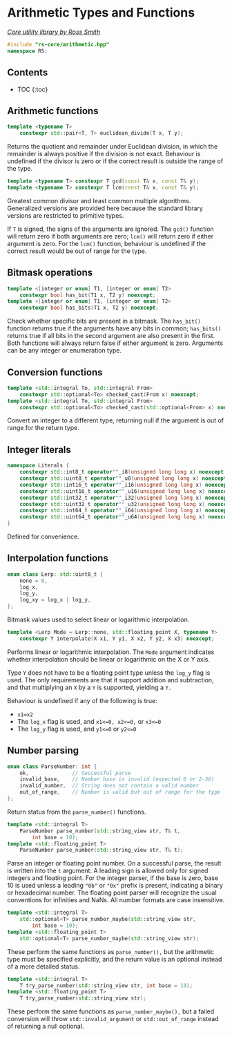 # Arithmetic Types and Functions

_[Core utility library by Ross Smith](index.html)_

```c++
#include "rs-core/arithmetic.hpp"
namespace RS;
```

## Contents

* TOC
{:toc}

## Arithmetic functions

```c++
template <typename T>
    constexpr std::pair<T, T> euclidean_divide(T x, T y);
```

Returns the quotient and remainder under Euclidean division, in which the
remainder is always positive if the division is not exact. Behaviour is
undefined if the divisor is zero or if the correct result is outside the
range of the type.

```c++
template <typename T> constexpr T gcd(const T& x, const T& y);
template <typename T> constexpr T lcm(const T& x, const T& y);
```

Greatest common divisor and least common multiple algorithms. Generalized
versions are provided here because the standard library versions are
restricted to primitive types.

If `T` is signed, the signs of the arguments are ignored. The `gcd()` function
will return zero if both arguments are zero; `lcm()` will return zero if
either argument is zero. For the `lcm()` function, behaviour is undefined if
the correct result would be out of range for the type.

## Bitmask operations

```c++
template <[integer or enum] T1, [integer or enum] T2>
    constexpr bool has_bit(T1 x, T2 y) noexcept;
template <[integer or enum] T1, [integer or enum] T2>
    constexpr bool has_bits(T1 x, T2 y) noexcept;
```

Check whether specific bits are present in a bitmask. The `has_bit()` function
returns true if the arguments have any bits in common; `has_bits()` returns
true if all bits in the second argument are also present in the first. Both
functions will always return false if either argument is zero. Arguments can
be any integer or enumeration type.

## Conversion functions

```c++
template <std::integral To, std::integral From>
    constexpr std::optional<To> checked_cast(From x) noexcept;
template <std::integral To, std::integral From>
    constexpr std::optional<To> checked_cast(std::optional<From> x) noexcept;
```

Convert an integer to a different type, returning null if the argument is out
of range for the return type.

## Integer literals

```c++
namespace Literals {
    constexpr std::int8_t operator""_i8(unsigned long long x) noexcept;
    constexpr std::uint8_t operator""_u8(unsigned long long x) noexcept;
    constexpr std::int16_t operator""_i16(unsigned long long x) noexcept;
    constexpr std::uint16_t operator""_u16(unsigned long long x) noexcept;
    constexpr std::int32_t operator""_i32(unsigned long long x) noexcept;
    constexpr std::uint32_t operator""_u32(unsigned long long x) noexcept;
    constexpr std::int64_t operator""_i64(unsigned long long x) noexcept;
    constexpr std::uint64_t operator""_u64(unsigned long long x) noexcept;
}
```

Defined for convenience.

## Interpolation functions

```c++
enum class Lerp: std::uint8_t {
    none = 0,
    log_x,
    log_y,
    log_xy = log_x | log_y,
};
```

Bitmask values used to select linear or logarithmic interpolation.

```c++
template <Lerp Mode = Lerp::none, std::floating_point X, typename Y>
    constexpr Y interpolate(X x1, Y y1, X x2, Y y2, X x3) noexcept;
```

Performs linear or logarithmic interpolation. The `Mode` argument indicates
whether interpolation should be linear or logarithmic on the X or Y axis.

Type `Y` does not have to be a floating point type unless the `log_y` flag is
used. The only requirements are that it support addition and subtraction, and
that multiplying an `X` by a `Y` is supported, yielding a `Y.`

Behaviour is undefined if any of the following is true:

* `x1=x2`
* The `log_x` flag is used, and `x1<=0, x2<=0,` or `x3<=0`
* The `log_y` flag is used, and `y1<=0` or `y2<=0`

## Number parsing

```c++
enum class ParseNumber: int {
    ok,              // Successful parse
    invalid_base,    // Number base is invalid (expected 0 or 2-36)
    invalid_number,  // String does not contain a valid number
    out_of_range,    // Number is valid but out of range for the type
};
```

Return status from the `parse_number()` functions.

```c++
template <std::integral T>
    ParseNumber parse_number(std::string_view str, T& t,
        int base = 10);
template <std::floating_point T>
    ParseNumber parse_number(std::string_view str, T& t);
```

Parse an integer or floating point number. On a successful parse, the result
is written into the `t` argument. A leading sign is allowed only for signed
integers and floating point. For the integer parser, if the base is zero,
base 10 is used unless a leading `"0b"` or `"0x"` prefix is present,
indicating a binary or hexadecimal number. The floating point parser will
recognize the usual conventions for infinities and NaNs. All number formats
are case insensitive.

```c++
template <std::integral T>
    std::optional<T> parse_number_maybe(std::string_view str,
        int base = 10);
template <std::floating_point T>
    std::optional<T> parse_number_maybe(std::string_view str);
```

These perform the same functions as `parse_number(),` but the arithmetic type
must be specified explicitly, and the return value is an optional instead of
a more detailed status.

```c++
template <std::integral T>
    T try_parse_number(std::string_view str, int base = 10);
template <std::floating_point T>
    T try_parse_number(std::string_view str);
```

These perform the same functions as `parse_number_maybe(),` but a failed
conversion will throw `std::invalid_argument` or `std::out_of_range` instead
of returning a null optional.
